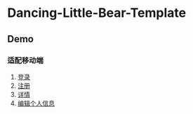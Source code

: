 # Dancing-Little-Bear-Template

## Demo
### 适配移动端
1. [登录](https://hzzone.github.io/Dancing-Little-Bear-Template/login.html)
2. [注册](https://hzzone.github.io/Dancing-Little-Bear-Template/register.html)
3. [详情](https://hzzone.github.io/Dancing-Little-Bear-Template/detail.html)
4. [编辑个人信息](https://hzzone.github.io/Dancing-Little-Bear-Template/edit_individual_info.html)